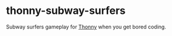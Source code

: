 # thonny-subway-surfers

Subway surfers gameplay for [Thonny](https://thonny.org) when you get bored coding.
